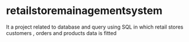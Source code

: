 # retailstoremainagementsystem
It a project related to database and query using SQL in which retail stores customers , orders and products data is fitted
